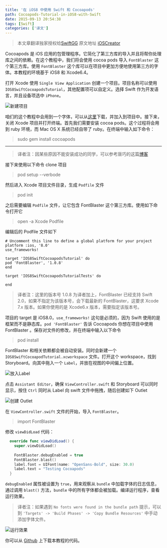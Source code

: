 ```yaml
---
title: '在 iOS8 中使用 Swift 和 Cocoapods'
path: Cocoapods-Tutorial-in-iOS8-with-Swift
date: 2015-09-13 20:54:38
tags: [Swift]
categories: ['译文']
---
```


> 本文章翻译独家授权给[SwiftGG](http://swift.gg/)
> 原文地址 [iOSCreator](http://www.ioscreator.com/tutorials/cocoapods-tutorial-ios8-swift)

Cocoapods 是 iOS 应用的包管理程序。它简化了第三方库的导入并且将帮你处理库之间的依赖。在这个教程中，我们将会使用 cocoa pods 导入 `FontBlaster` 这个第三方库。使用 `FontBlaster` 这个库可以在项目中更加方便地使用第三方的字体。本教程的环境基于 iOS8 和 Xcode6.4。

<!--more-->

打开 Xcode 使用 `Single View Application` 创建一个项目。项目名称可以使用 `IOS8SwiftCocoapodsTutorial`，其他配置项可以自定义。选择 Swift 作为开发语言，并且设备项选中 `iPhone`。

![新建项目](https://images.squarespace-cdn.com/content/v1/52428a0ae4b0c4a5c2a2cede/1543322910345-HTQB0MULG7QC5BGSGOBR/ke17ZwdGBToddI8pDm48kCGB6pFYsV9E0cfclSyD7st7gQa3H78H3Y0txjaiv_0fDoOvxcdMmMKkDsyUqMSsMWxHk725yiiHCCLfrh8O1z5QHyNOqBUUEtDDsRWrJLTmXTM9TT8IybkDOGA8gvvh4kAqHFySWs7HXC310hy2Pcbywq2OdO2u9LSdO9PkVp1W/single-view-xcode-template.png?format=2500w)

咱们的这个教程中会用到一个字体，可以从[这里](http://www.ioscreator.com/s/OpenSans-Bold.ttf)下载，并加入到项目中。接下来，关闭 Xcode 项目并打开终端。首先我们需要安装 cocoa pods。这个过程将会用到 ruby 环境，而 Mac OS X 系统已经自带了 ruby。在终端中输入如下命令：

> sudo gem install cocoapods

---

> 译者注：因某些原因不能安装成功的同学，可以参考唐巧的这篇[博客](http://blog.devtang.com/blog/2014/05/25/use-cocoapod-to-manage-ios-lib-dependency/)

接下来使用以下命令 clone 项目

> pod setup --verbode

然后进入 Xcode 项目文件目录，生成 `Podfile` 文件

> pod init

之后需要编辑 `Podfile` 文件，让它包含 FontBlaster 这个第三方库。使用如下命令打开它

> open -a Xcode Podfile

编辑后的 Podfile 文件如下

```
# Uncomment this line to define a global platform for your project
platform :ios, '8.0'
use_frameworks!

target 'IOS8SwiftCocoapodsTutorial' do
pod 'FontBlaster', '1.0.8'
end

target 'IOS8SwiftCocoapodsTutorialTests' do

end
```

> 译者注：这里的版本号 1.0.8 为译者加上，FontBlaster 已经支持 Swift 2.0，如果不指定为该版本号，会下载最新的 FontBlaster，这要求 Xcode 7.x 版本。如果你使用的是 Xcode6.x 版本，需要指定该版本号。

项目的 target 是 iOS8.0，`use_frameworks!` 这句是必须的，因为 Swift 使用的是框架而不是静态库。`pod 'FontBlaster'` 告诉 Cocoapods 你想在项目中使用 FontBlaster 。保存对文件的修改，并在终端中输入以下命令

> pod install

FontBlaster 和相关依赖都会被自动安装。同时会新建一个 `IOS8SwiftCocoapodTutorial.xcworkspace` 文件。打开这个 workspace，找到 Storyboard。向其中拖入一个 `Label`，并放在视图的中间偏上位置。

![放入Label](https://images.squarespace-cdn.com/content/v1/52428a0ae4b0c4a5c2a2cede/1543328480908-WXR9NVUMMOKG5QL2H9XY/ke17ZwdGBToddI8pDm48kLBBj6ovg5YoF7k1aDevdoFZw-zPPgdn4jUwVcJE1ZvWQUxwkmyExglNqGp0IvTJZUJFbgE-7XRK3dMEBRBhUpwtUA7WTJR4O59jGm2vQ7P9yfcE_25NI3GaNbx1ZMQ_4swVhyLvkYfe0hkVpdKj0AM/cocoapods-storyboard.png?format=1500w)

点击 `Assistant Editor`，确保 `ViewController.swift` 和 Storyboard 可以同时显示，按住 `Ctrl` 同时从 Label 向 swift 文件中拖拽，随后创建如下 Outlet

![创建 Outlet](https://images.squarespace-cdn.com/content/v1/52428a0ae4b0c4a5c2a2cede/1543325879040-QBX9JC6714I3ARQHPGXN/ke17ZwdGBToddI8pDm48kH92mv46acrDs7cBhUwniCRZw-zPPgdn4jUwVcJE1ZvWQUxwkmyExglNqGp0IvTJZUJFbgE-7XRK3dMEBRBhUpyQdjM9vc2BMmpCuLepkjhNmdcfOhgEh3wI9FWhQh0QwcojNvnnHGZdvP9kDBcQBCQ/label-outlet.png?format=1500w)

在 `ViewController.swift` 文件的开始，导入 `FontBlaster`。

> import FontBlaster

修改 `viewDidLoad` 代码：

```swift
  override func viewDidLoad() {
    super.viewDidLoad()
    
    FontBlaster.debugEnabled = true
    FontBlaster.blast()
    label.font = UIFont(name: "OpenSans-Bold", size: 30.0)
    label.text = "Testing Cocoapods"
  }
```

`debugEnabled` 属性被设置为 `true`，用来观察从 `bundle` 中加载字体的日志信息，通过调用 `blast()` 方法，`bundle` 中的所有字体都会被加载。编译运行程序，查看运行效果。

> 译者注：如果遇到 `No fonts were found in the bundle path` 提示，可以到 `'Targets' -> 'Build Phases' -> 'Copy Bundle Resources'` 中手动添加字体文件。

![运行效果](https://images.squarespace-cdn.com/content/v1/52428a0ae4b0c4a5c2a2cede/1543328676695-13HOV4RJAEM6VB0KMR8B/ke17ZwdGBToddI8pDm48kPoh0Ncehwv-FoXM5t_lmvtZw-zPPgdn4jUwVcJE1ZvWQUxwkmyExglNqGp0IvTJZUJFbgE-7XRK3dMEBRBhUpw78wyuMjrjfQ_sEs4uOhVPm0YVw5Smh2vt-Du0iZvtYdlZpBjfYIseywGqtXQRtFU/cocoapods-simulator.png?format=1500w)

你可以从 [Github](https://github.com/ioscreator/ioscreator) 上下载本教程的代码。
